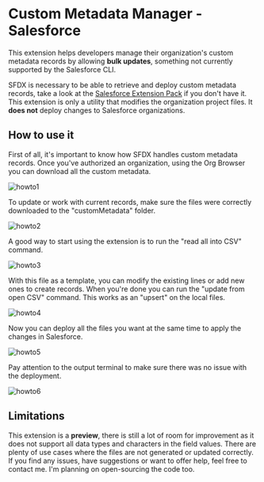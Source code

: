 # Custom Metadata Manager - Salesforce

This extension helps developers manage their organization's custom metadata records by allowing <b>bulk updates</b>, something not currently supported by the Salesforce CLI.

SFDX is necessary to be able to retrieve and deploy custom metadata records, take a look at the [Salesforce Extension Pack](https://marketplace.visualstudio.com/items?itemName=salesforce.salesforcedx-vscode) if you don't have it. This extension is only a utility that modifies the organization project files. It **does not** deploy changes to Salesforce organizations.

## How to use it

First of all, it's important to know how SFDX handles custom metadata records. Once you've authorized an organization, using the Org Browser you can download all the custom metadata.

![howto1](https://github.com/kigrup/sf-custom-metadata-manager/assets/41707166/b76515d6-88a6-4a86-8e88-522c5b950cac)

To update or work with current records, make sure the files were correctly downloaded to the "customMetadata" folder.

![howto2](https://github.com/kigrup/sf-custom-metadata-manager/assets/41707166/b2225d7f-0115-4ff1-9c95-1433a678d650)

A good way to start using the extension is to run the "read all into CSV" command.

![howto3](https://github.com/kigrup/sf-custom-metadata-manager/assets/41707166/af51f3a6-3439-406e-8cb3-3811f2a9a791)

With this file as a template, you can modify the existing lines or add new ones to create records. When you're done you can run the "update from open CSV" command. This works as an "upsert" on the local files.

![howto4](https://github.com/kigrup/sf-custom-metadata-manager/assets/41707166/c5376d58-3325-49af-a7f7-ab70c2f6e915)

Now you can deploy all the files you want at the same time to apply the changes in Salesforce. 

![howto5](https://github.com/kigrup/sf-custom-metadata-manager/assets/41707166/166df020-6e93-4a4c-93c9-0c7348209c8c)

Pay attention to the output terminal to make sure there was no issue with the deployment.

![howto6](https://github.com/kigrup/sf-custom-metadata-manager/assets/41707166/86c65ae4-d241-4f54-a25d-ae7b000683a7)

## Limitations

This extension is a **preview**, there is still a lot of room for improvement as it does not support all data types and characters in the field values. There are plenty of use cases where the files are not generated or updated correctly. If you find any issues, have suggestions or want to offer help, feel free to contact me. I'm planning on open-sourcing the code too.
